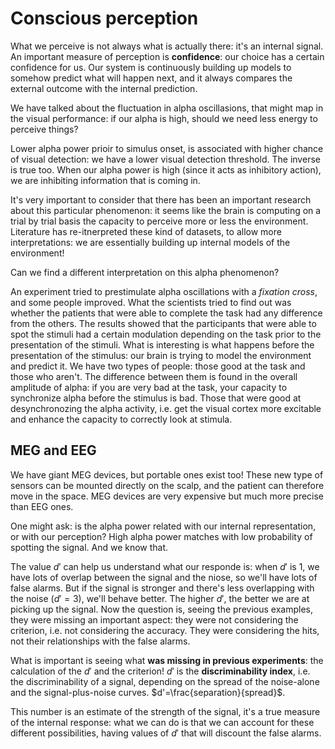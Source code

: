 # Conscious perception

What we perceive is not always what is actually there: it's an internal signal. An important measure of perception is **confidence**: our choice has a certain confidence for us. Our system is continuously building up models to somehow predict what will happen next, and it always compares the external outcome with the internal prediction.

We have talked about the fluctuation in alpha oscillasions, that might map in the visual performance: if our alpha is high, should we need less energy to perceive things?

Lower alpha power prioir to simulus onset, is associated with higher chance of visual detection: we have a lower visual detection threshold. The inverse is true too. When our alpha power is high (since it acts as inhibitory action), we are inhibiting information that is coming in. 

It's very important to consider that there has been an important research about this particular phenomenon: it seems like the brain is computing on a trial by trial basis the capacity to perceive more or less the environment. Literature has re-itnerpreted these kind of datasets, to allow more interpretations: we are essentially building up internal models of the environment!

Can we find a different interpretation on this alpha phenomenon?

An experiment tried to prestimulate alpha oscillations with a *fixation cross*, and some people improved. What the scientists tried to find out was whether the patients that were able to complete the task had any difference from the others. The results showed that the participants that were able to spot the stimuli had a certain modulation depending on the task prior to the presentation of the stimuli. What is interesting is what happens before the presentation of the stimulus: our brain is trying to model the environment and predict it. We have two types of people: those good at the task and those who aren't. The difference between them is found in the overall amplitude of alpha: if you are very bad at the task, your capacity to synchronize alpha before the stimulus is bad. Those that were good at desynchronozing the alpha activity, i.e. get the visual cortex more excitable and enhance the capacity to correctly look at stimula. 

## MEG and EEG

We have giant MEG devices, but portable ones exist too! These new type of sensors can be mounted directly on the scalp, and the patient can therefore move in the space. MEG devices are very expensive but much more precise than EEG ones. 

One might ask: is the alpha power related with our internal representation, or with our perception? High alpha power matches with low probability of spotting the signal. And we know that. 

The value $d'$ can help us understand what our responde is: when $d'$ is 1, we have lots of overlap between the signal and the niose, so we'll have lots of false alarms. But if the signal is stronger and there's less overlapping with the noise ($d'=3$), we'll behave better. The higher $d'$, the better we are at picking up the signal. Now the question is, seeing the previous examples, they were missing an important aspect: they were not considering the criterion, i.e. not considering the accuracy. They were considering the hits, not their relationships with the false alarms. 

What is important is seeing what **was missing in previous experiments**: the calculation of the $d'$ and the criterion! $d'$ is the **discriminability index**, i.e. the discriminability of a signal, depending on the spread of the noise-alone and the signal-plus-noise curves. $d'=\frac{separation}{spread}$.

This number is an estimate of the strength of the signal, it's a true measure of the internal response: what we can do is that we can account for these different possibilities, having values of $d'$ that will discount the false alarms. 



